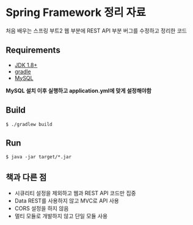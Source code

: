 # Spring Framework 정리 자료
처음 배우는 스프링 부트2 웹 부분에 REST API 부분 버그를 수정하고 정리한 코드

## Requirements
- [JDK 1.8+](https://www.oracle.com/technetwork/java/javase/downloads/jdk8-downloads-2133151.html)
- [gradle](https://gradle.org/)
- [MySQL](https://www.mysql.com/)

**MySQL 설치 이후 실행하고 application.yml에 맞게 설정해야함**

## Build
```
$ ./gradlew build
```

## Run
```
$ java -jar target/*.jar
```

## 책과 다른 점
- 시큐리티 설정을 제외하고 웹과 REST API 코드만 집중
- Data REST를 사용하지 않고 MVC로 API 사용
- CORS 설정을 하지 않음
- 멀티 모듈로 개발하지 않고 단일 모듈 사용
